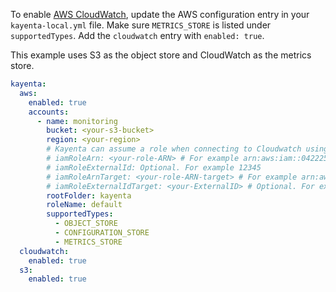To enable [AWS CloudWatch](https://aws.amazon.com/cloudwatch/), update the AWS configuration entry in your `kayenta-local.yml` file. Make sure `METRICS_STORE` is listed under `supportedTypes`. Add the `cloudwatch` entry with `enabled: true`.

This example uses S3 as the object store and CloudWatch as the metrics store.

```yaml
kayenta:
  aws:
    enabled: true
    accounts:
      - name: monitoring
        bucket: <your-s3-bucket>
        region: <your-region>
        # Kayenta can assume a role when connecting to Cloudwatch using the iamRole configs
        # iamRoleArn: <your-role-ARN> # For example arn:aws:iam::042225624470:role/theRole
        # iamRoleExternalId: Optional. For example 12345
        # iamRoleArnTarget: <your-role-ARN-target> # For example arn:aws:iam::042225624470:role/targetcloudwatchaccount
        # iamRoleExternalIdTarget: <your-ExternalID> # Optional. For example 84475
        rootFolder: kayenta
        roleName: default
        supportedTypes:
          - OBJECT_STORE
          - CONFIGURATION_STORE
          - METRICS_STORE
  cloudwatch:
    enabled: true
  s3:
    enabled: true
```
